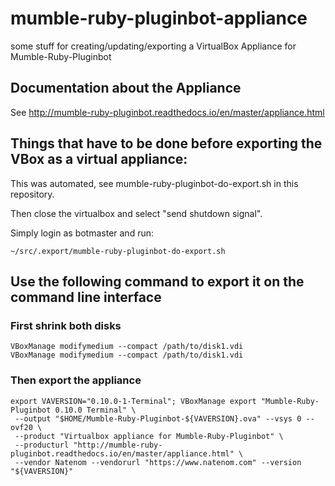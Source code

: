 # mumble-ruby-pluginbot-appliance
some stuff for creating/updating/exporting a VirtualBox Appliance for Mumble-Ruby-Pluginbot

## Documentation about the Appliance
See http://mumble-ruby-pluginbot.readthedocs.io/en/master/appliance.html

## Things that have to be done before exporting the VBox as a virtual appliance:
This was automated, see mumble-ruby-pluginbot-do-export.sh in this repository.

Then close the virtualbox and select "send shutdown signal".

Simply login as botmaster and run:

    ~/src/.export/mumble-ruby-pluginbot-do-export.sh

## Use the following command to export it on the command line interface
### First shrink both disks
    
    VBoxManage modifymedium --compact /path/to/disk1.vdi
    VBoxManage modifymedium --compact /path/to/disk1.vdi

### Then export the appliance
    
    export VAVERSION="0.10.0-1-Terminal"; VBoxManage export "Mumble-Ruby-Pluginbot 0.10.0 Terminal" \
     --output "$HOME/Mumble-Ruby-Pluginbot-${VAVERSION}.ova" --vsys 0 --ovf20 \
     --product "Virtualbox appliance for Mumble-Ruby-Pluginbot" \
     --producturl "http://mumble-ruby-pluginbot.readthedocs.io/en/master/appliance.html" \
     --vendor Natenom --vendorurl "https://www.natenom.com" --version "${VAVERSION}"

